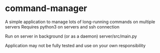# command-manager

A simple application to manage lots of long-running commands on multiple servers
Requires python3 on servers and ssh connection

Run on server in background (or as a daemon) server/src/main.py

Application may not be fully tested and use on your own responsibility
